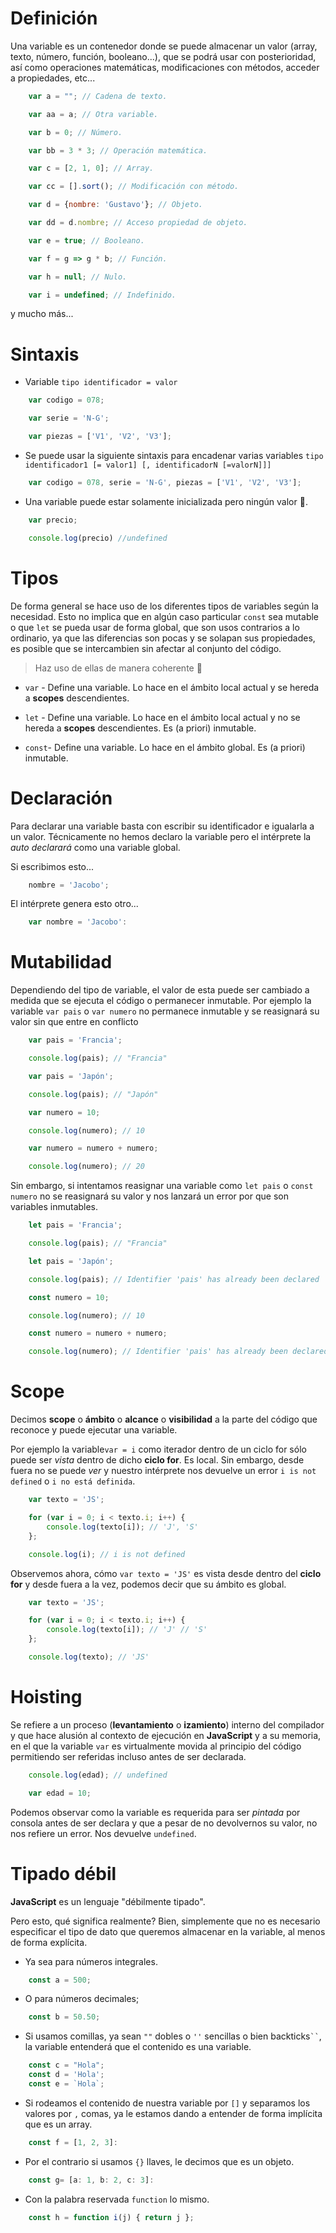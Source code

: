 # 

# Definición
Una variable es un contenedor donde se puede almacenar un valor (array, texto, número, función, booleano...), que se podrá usar con posterioridad, así como operaciones matemáticas, modificaciones con métodos, acceder a propiedades, etc...

```js
    var a = ""; // Cadena de texto.

    var aa = a; // Otra variable.

    var b = 0; // Número.

    var bb = 3 * 3; // Operación matemática.

    var c = [2, 1, 0]; // Array.

    var cc = [].sort(); // Modificación con método.

    var d = {nombre: 'Gustavo'}; // Objeto.

    var dd = d.nombre; // Acceso propiedad de objeto.

    var e = true; // Booleano.

    var f = g => g * b; // Función.

    var h = null; // Nulo.

    var i = undefined; // Indefinido.
```
y mucho más...

# Sintaxis
- Variable ```tipo identificador = valor```
```js
    var codigo = 078;

    var serie = 'N-G';

    var piezas = ['V1', 'V2', 'V3'];
```

- Se puede usar la siguiente sintaxis para encadenar varias variables ```tipo identificador1 [= valor1] [, identificadorN [=valorN]]]```
```js
    var codigo = 078, serie = 'N-G', piezas = ['V1', 'V2', 'V3'];
```

- Una variable puede estar solamente inicializada pero ningún valor 👀.

```js
    var precio;

    console.log(precio) //undefined
```

# Tipos
De forma general se hace uso de los diferentes tipos de variables según la necesidad. Esto no implica que en algún caso particular ```const``` sea mutable o que ```let``` se pueda usar de forma global, que son usos contrarios a lo ordinario, ya que las diferencias son pocas y se solapan sus propiedades, es posible que se intercambien sin afectar al conjunto del código.

> Haz uso de ellas de manera coherente 👀

- ```var``` - Define una variable. Lo hace en el ámbito local actual y se hereda a **scopes** descendientes.

- ```let``` - Define una variable. Lo hace en el ámbito local actual y no se hereda a **scopes** descendientes. Es (a priori) inmutable.

- ```const```- Define una variable. Lo hace en el ámbito global. Es (a priori) inmutable.

# Declaración
Para declarar una variable basta con escribir su identificador e igualarla a un valor. Técnicamente no hemos declaro la variable pero el intérprete la *auto declarará* como una variable global.

Si escribimos esto...
```js
    nombre = 'Jacobo';
```
El intérprete genera esto otro...
```js
    var nombre = 'Jacobo':
```

# Mutabilidad
Dependiendo del tipo de variable, el valor de esta puede ser cambiado a medida que se ejecuta el código o permanecer inmutable.
Por ejemplo la variable ```var pais``` o ```var numero``` no permanece inmutable y se reasignará su valor sin que entre en conflicto

```js
    var pais = 'Francia';

    console.log(pais); // "Francia"

    var pais = 'Japón';

    console.log(pais); // "Japón"

    var numero = 10;

    console.log(numero); // 10

    var numero = numero + numero;

    console.log(numero); // 20
```

Sin embargo, si intentamos reasignar una variable como ```let pais``` o ```const numero``` no se reasignará su valor y nos lanzará un error por que son variables inmutables.

```js
    let pais = 'Francia';

    console.log(pais); // "Francia"

    let pais = 'Japón';

    console.log(pais); // Identifier 'pais' has already been declared | El identificador 'pais' ya ha sido declarado

    const numero = 10;

    console.log(numero); // 10

    const numero = numero + numero;

    console.log(numero); // Identifier 'pais' has already been declared | El identificador 'pais' ya ha sido declarado
```

# Scope
Decimos **scope** o **ámbito** o **alcance** o **visibilidad** a la parte del código que reconoce y puede ejecutar una variable.

Por ejemplo la variable```var = i``` como iterador dentro de un ciclo for sólo puede ser *vista* dentro de dicho **ciclo for**. Es local. Sin embargo, desde fuera no se puede *ver* y nuestro intérprete nos devuelve un error ```i is not defined``` o ```i no está definida```.
```js
    var texto = 'JS';

    for (var i = 0; i < texto.i; i++) {
        console.log(texto[i]); // 'J', 'S'
    };

    console.log(i); // i is not defined
```

Observemos ahora, cómo ```var texto = 'JS'``` es vista desde dentro del **ciclo for** y desde fuera a la vez, podemos decir que su ámbito es global.
```js
    var texto = 'JS';

    for (var i = 0; i < texto.i; i++) {
        console.log(texto[i]); // 'J' // 'S'
    };

    console.log(texto); // 'JS'
```

# Hoisting
Se refiere a un proceso (**levantamiento** o **izamiento**) interno del compilador y que hace alusión al contexto de ejecución en **JavaScript** y a su memoria, en el que la variable ```var``` es virtualmente movida al principio del código permitiendo ser referidas incluso antes de ser declarada.
```js
    console.log(edad); // undefined

    var edad = 10;
```

Podemos observar como la variable es requerida para ser *pintada* por consola antes de ser declara y que a pesar de no devolvernos su valor, no nos refiere un error. Nos devuelve ```undefined```.

# Tipado débil
**JavaScript** es un lenguaje "débilmente tipado".

Pero esto, qué significa realmente?
Bien, simplemente que no es necesario especificar el tipo de dato que queremos almacenar en la variable, al menos de forma explícita.

- Ya sea para números integrales.
```js
    const a = 500;
```

- O para números decimales;
```js
    const b = 50.50;
```

- Si usamos comillas, ya sean ```""``` dobles o ```''``` sencillas o bien backticks``` `` ```, la variable entenderá que el contenido es una variable.
```js
    const c = "Hola";
    const d = 'Hola';
    const e = `Hola`;
```

- Si rodeamos el contenido de nuestra variable por ```[]``` y separamos los valores por ```,``` comas, ya le estamos dando a entender de forma implícita que es un array.
```js
    const f = [1, 2, 3]:
```

- Por el contrario si usamos ```{}``` llaves, le decimos que es un objeto.
```js
    const g= [a: 1, b: 2, c: 3]:
```

- Con la palabra reservada ```function``` lo mismo.
```js
    const h = function i(j) { return j };
```